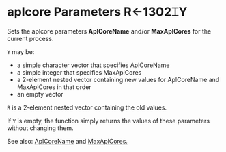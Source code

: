 
<!-- Hidden search keywords -->
<div style="display: none;">
  1302⌶
</div>


<h1 class="heading"><span class="name">aplcore Parameters</span> <span class="command">R←1302⌶Y</span></h1>



Sets the aplcore parameters **AplCoreName** and/or **MaxAplCores** for the current process.


`Y` may be:

- a simple character vector that specifies AplCoreName
- a simple integer that specifies MaxAplCores 
- a 2-element nested vector containing new values for AplCoreName and MaxAplCores in that order
- an empty vector


`R` is a 2-element nested vector containing the old values.


If `Y` is empty, the function simply returns the values of these parameters without changing them.


See also: [AplCoreName](../../../../windows-installation-and-configuration-guide/configuration-parameters/aplcorename) and [MaxAplCores.](../../../../windows-installation-and-configuration-guide/configuration-parameters/maxaplcores)



